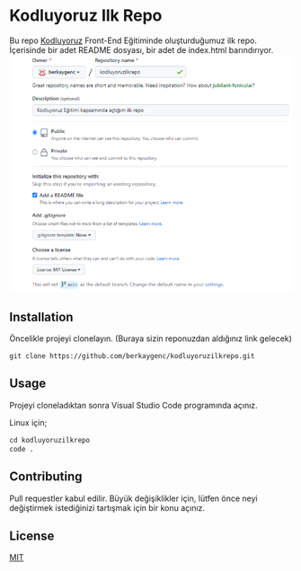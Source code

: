 # Kodluyoruz Ilk Repo
Bu repo [Kodluyoruz](https://kodluyoruz.org/tr/kodluyoruz/)
 Front-End Eğitiminde oluşturduğumuz ilk repo. İçerisinde bir adet README dosyası, bir adet de index.html barındırıyor.
![Screenshot](berkaygenc.png)
## Installation
Öncelikle projeyi clonelayın. (Buraya sizin reponuzdan aldığınız link gelecek)
```
git clone https://github.com/berkaygenc/kodluyoruzilkrepo.git
```
## Usage
Projeyi cloneladıktan sonra Visual Studio Code programında açınız.

Linux için;

```
cd kodluyoruzilkrepo
code .
```
## Contributing
Pull requestler kabul edilir. Büyük değişiklikler için, lütfen önce neyi değiştirmek istediğinizi tartışmak için bir konu açınız.
## License
[MIT](https://choosealicense.com/licenses/mit/)

